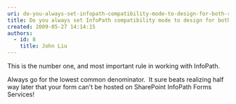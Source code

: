 ```yaml
---
uri: do-you-always-set-infopath-compatibility-mode-to-design-for-both-rich-and-web-client-forms
title: Do you always set InfoPath compatibility mode to design for both Rich and Web client forms?
created: 2009-05-27 14:14:15
authors:
  - id: 8
    title: John Liu
---
```





<span class='intro'> 
  
<p>​This is the number one, and most important rule in working with InfoPath.</p>
<p>Always go for the lowest common denominator.&#160; It sure beats realizing half way later that your form can't be hosted on SharePoint InfoPath Forms Services!</p><p><br></p>
 </span>




